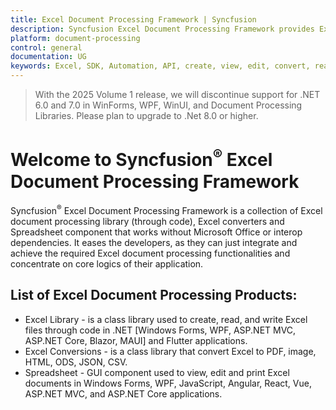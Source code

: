 ```yaml
---
title: Excel Document Processing Framework | Syncfusion
description: Syncfusion Excel Document Processing Framework provides Excel document processing library, Excel converters and Spreadsheet component without Microsoft Office.
platform: document-processing
control: general
documentation: UG
keywords: Excel, SDK, Automation, API, create, view, edit, convert, read
---
```


> With the 2025 Volume 1 release, we will discontinue support for .NET 6.0 and 7.0 in WinForms, WPF, WinUI, and Document Processing Libraries. Please plan to upgrade to .Net 8.0 or higher.

# Welcome to Syncfusion<sup>&reg;</sup> Excel Document Processing Framework

Syncfusion<sup>&reg;</sup> Excel Document Processing Framework is a collection of Excel document processing library (through code), Excel converters and Spreadsheet component that works without Microsoft Office or interop dependencies. It eases the developers, as they can just integrate and achieve the required Excel document processing functionalities and concentrate on core logics of their application.


## List of Excel Document Processing Products:

* Excel Library - is a class library used to create, read, and write Excel files through code in .NET [Windows Forms, WPF, ASP.NET MVC, ASP.NET Core, Blazor, MAUI] and Flutter applications.
* Excel Conversions - is a class library that convert Excel to PDF, image, HTML, ODS, JSON, CSV.
* Spreadsheet - GUI component used to view, edit and print Excel documents in Windows Forms, WPF, JavaScript, Angular, React, Vue, ASP.NET MVC, and ASP.NET Core applications.

